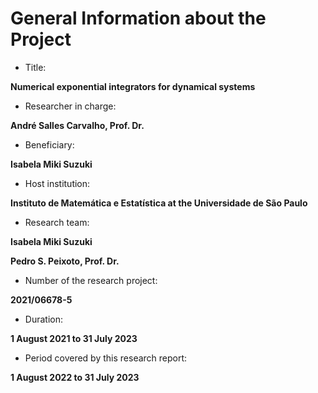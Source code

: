 # General Information about the Project

- Title:

**Numerical exponential integrators for dynamical systems**

- Researcher in charge:

**André Salles Carvalho, Prof. Dr.**

- Beneficiary:

**Isabela Miki Suzuki**

- Host institution:

**Instituto de Matemática e Estatística at the Universidade de São Paulo**

- Research team:

**Isabela Miki Suzuki**

**Pedro S. Peixoto, Prof. Dr.**

- Number of the research project:

**2021/06678-5**

- Duration:

**1 August 2021 to 31 July 2023**

- Period covered by this research report:

**1 August 2022 to 31 July 2023**


```{tableofcontents}
```
